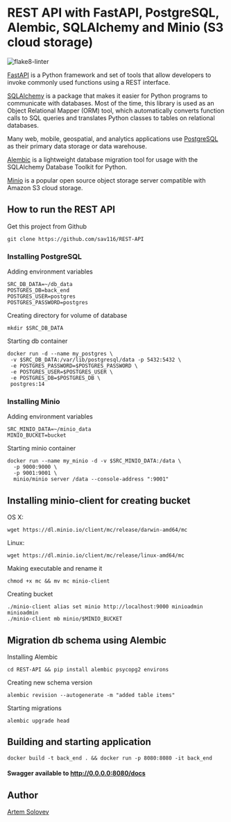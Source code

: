 # REST API with FastAPI, PostgreSQL, Alembic, SQLAlchemy and Minio (S3 cloud storage)
![flake8-linter](https://github.com/sav116/REST-API/actions/workflows/flake8.yml/badge.svg)

[FastAPI](https://fastapi.tiangolo.com/) is a Python framework and set of tools that allow developers to invoke commonly used functions using a REST interface. 

[SQLAlchemy](https://www.sqlalchemy.org/) is a package that makes it easier for Python programs to communicate with databases. Most of the time, this library is used as an Object Relational Mapper (ORM) tool, which automatically converts function calls to SQL queries and translates Python classes to tables on relational databases.

Many web, mobile, geospatial, and analytics applications use [PostgreSQL](https://www.postgresql.org/) as their primary data storage or data warehouse.

[Alembic](https://alembic.sqlalchemy.org/en/latest/) is a lightweight database migration tool for usage with the SQLAlchemy Database Toolkit for Python.

[Minio](https://min.io/) is a popular open source object storage server compatible with Amazon S3 cloud storage.

## How to run the REST API
Get this project from Github
``` 
git clone https://github.com/sav116/REST-API
```

### Installing PostgreSQL
Adding environment variables
```
SRC_DB_DATA=~/db_data
POSTGRES_DB=back_end
POSTGRES_USER=postgres
POSTGRES_PASSWORD=postgres
```

Creating directory for volume of database
```
mkdir $SRC_DB_DATA
```

Starting db container
```
docker run -d --name my_postgres \
 -v $SRC_DB_DATA:/var/lib/postgresql/data -p 5432:5432 \
 -e POSTGRES_PASSWORD=$POSTGRES_PASSWORD \
 -e POSTGRES_USER=$POSTGRES_USER \
 -e POSTGRES_DB=$POSTGRES_DB \
 postgres:14
```

### Installing Minio
Adding environment variables
```
SRC_MINIO_DATA=~/minio_data
MINIO_BUCKET=bucket
```

Starting minio container
```
docker run --name my_minio -d -v $SRC_MINIO_DATA:/data \
  -p 9000:9000 \
  -p 9001:9001 \
  minio/minio server /data --console-address ":9001"
```

## Installing minio-client for creating bucket
OS X:
```
wget https://dl.minio.io/client/mc/release/darwin-amd64/mc
```

Linux:
```
wget https://dl.minio.io/client/mc/release/linux-amd64/mc
```

Making executable and rename it 
```
chmod +x mc && mv mc minio-client
```

Creating bucket
```
./minio-client alias set minio http://localhost:9000 minioadmin minioadmin
./minio-client mb minio/$MINIO_BUCKET
``` 

## Migration db schema using Alembic

Installing Alembic
```
cd REST-API && pip install alembic psycopg2 environs
```

Creating new schema version
```
alembic revision --autogenerate -m "added table items"
```

Starting migrations
```
alembic upgrade head
```

## Building and starting application

```
docker build -t back_end . && docker run -p 8080:8080 -it back_end
```

#### Swagger available to http://0.0.0.0:8080/docs

## Author 
[Artem Solovev](https://github.com/sav116)

